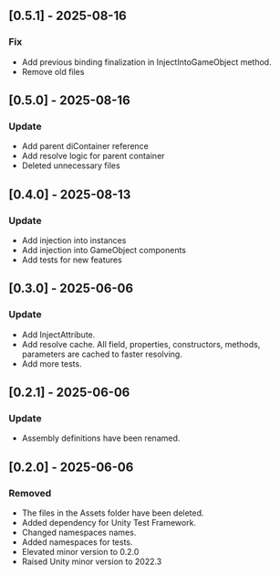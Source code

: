 ## [0.5.1] - 2025-08-16
### Fix
- Add previous binding finalization in InjectIntoGameObject method.
- Remove old files

## [0.5.0] - 2025-08-16
### Update
- Add parent diContainer reference
- Add resolve logic for parent container
- Deleted unnecessary files 

## [0.4.0] - 2025-08-13
### Update
- Add injection into instances
- Add injection into GameObject components
- Add tests for new features

## [0.3.0] - 2025-06-06
### Update
- Add InjectAttribute.
- Add resolve cache. All field, properties, constructors, methods, parameters are cached to faster resolving.
- Add more tests.

## [0.2.1] - 2025-06-06
### Update
- Assembly definitions have been renamed.

## [0.2.0] - 2025-06-06
### Removed
- The files in the Assets folder have been deleted.
- Added dependency for Unity Test Framework.
- Changed namespaces names.
- Added namespaces for tests.
- Elevated minor version to 0.2.0
- Raised Unity minor version to 2022.3